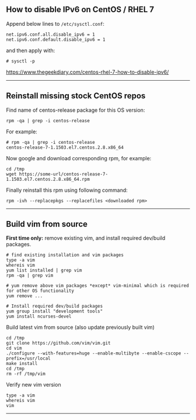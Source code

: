 ## How to disable IPv6 on CentOS / RHEL 7
Append below lines to `/etc/sysctl.conf`:
```
net.ipv6.conf.all.disable_ipv6 = 1
net.ipv6.conf.default.disable_ipv6 = 1
```
and then apply with:
```
# sysctl -p
```

https://www.thegeekdiary.com/centos-rhel-7-how-to-disable-ipv6/

-----------------------------

## Reinstall missing stock CentOS repos

Find name of centos-release package for this OS version:
```
rpm -qa | grep -i centos-release
```

For example:
```
# rpm -qa | grep -i centos-release
centos-release-7-1.1503.el7.centos.2.8.x86_64
```

Now google and download corresponding rpm, for example:
```
cd /tmp
wget https://some-url/centos-release-7-1.1503.el7.centos.2.8.x86_64.rpm
```

Finally reinstall this rpm using following command:
```
rpm -ivh --replacepkgs --replacefiles <downloaded rpm>
```

-----------------------------

## Build vim from source

**First time only:** remove existing vim, and install required dev/build packages.
```
# find existing installation and vim packages
type -a vim
whereis vim
yum list installed | grep vim
rpm -qa | grep vim

# yum remove above vim packages *except* vim-minimal which is required for other OS functionality
yum remove ...

# Install required dev/build packages
yum group install "development tools"
yum install ncurses-devel
```

Build latest vim from source (also update previously built vim)
```
cd /tmp
git clone https://github.com/vim/vim.git
cd vim
./configure --with-features=huge --enable-multibyte --enable-cscope --prefix=/usr/local
make install
cd /tmp
rm -rf /tmp/vim
```

Verify new vim version
```
type -a vim
whereis vim
vim
```

-----------------------------
